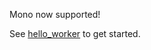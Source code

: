 Mono now supported!

See [hello_worker](https://github.com/iron-io/iron_worker_examples/tree/master/dotnet/hello_worker) to get started.
